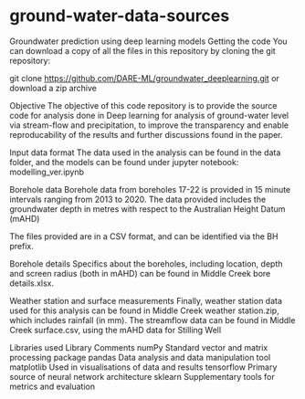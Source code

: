 # ground-water-data-sources
Groundwater prediction using deep learning models
Getting the code
You can download a copy of all the files in this repository by cloning the git repository:

git clone https://github.com/DARE-ML/groundwater_deeplearning.git
or download a zip archive

Objective
The objective of this code repository is to provide the source code for analysis done in Deep learning for analysis of ground-water level via stream-flow and precipitation, to improve the transparency and enable reproducability of the results and further discussions found in the paper.

Input data format
The data used in the analysis can be found in the data folder, and the models can be found under jupyter notebook: modelling_ver.ipynb

Borehole data
Borehole data from boreholes 17-22 is provided in 15 minute intervals ranging from 2013 to 2020. The data provided includes the groundwater depth in metres with respect to the Australian Height Datum (mAHD)

The files provided are in a CSV format, and can be identified via the BH prefix.

Borehole details
Specifics about the boreholes, including location, depth and screen radius (both in mAHD) can be found in Middle Creek bore details.xlsx.

Weather station and surface measurements
Finally, weather station data used for this analysis can be found in Middle Creek weather station.zip, which includes rainfall (in mm). The streamflow data can be found in Middle Creek surface.csv, using the mAHD data for Stilling Well

Libraries used
Library	Comments
numPy	Standard vector and matrix processing package
pandas	Data analysis and data manipulation tool
matplotlib	Used in visualisations of data and results
tensorflow	Primary source of neural network architecture
sklearn	Supplementary tools for metrics and evaluation
